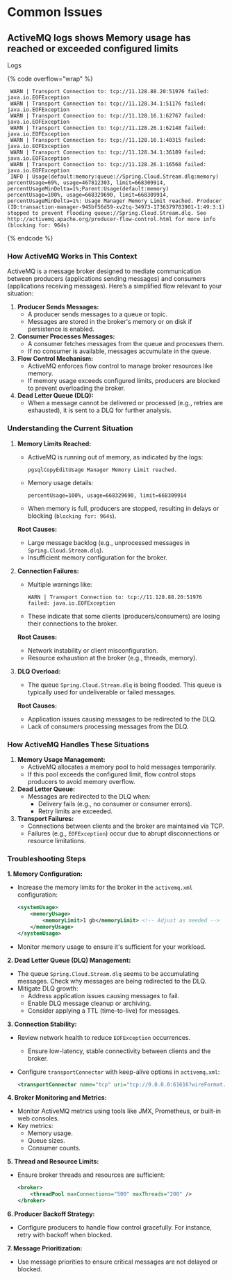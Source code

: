 # Common Issues

## ActiveMQ logs shows Memory usage has reached or exceeded configured limits

Logs

{% code overflow="wrap" %}
```
 WARN | Transport Connection to: tcp://11.128.88.20:51976 failed: java.io.EOFException
 WARN | Transport Connection to: tcp://11.128.34.1:51176 failed: java.io.EOFException
 WARN | Transport Connection to: tcp://11.128.16.1:62767 failed: java.io.EOFException
 WARN | Transport Connection to: tcp://11.128.26.1:62148 failed: java.io.EOFException
 WARN | Transport Connection to: tcp://11.128.16.1:40315 failed: java.io.EOFException
 WARN | Transport Connection to: tcp://11.128.34.1:36189 failed: java.io.EOFException
 WARN | Transport Connection to: tcp://11.128.26.1:16568 failed: java.io.EOFException
 INFO | Usage(default:memory:queue://Spring.Cloud.Stream.dlq:memory) percentUsage=69%, usage=467812303, limit=668309914, percentUsageMinDelta=1%;Parent:Usage(default:memory) percentUsage=100%, usage=668329690, limit=668309914, percentUsageMinDelta=1%: Usage Manager Memory Limit reached. Producer (ID:transaction-manager-945bf56d59-xv2tq-34973-1736379783901-1:49:3:1) stopped to prevent flooding queue://Spring.Cloud.Stream.dlq. See http://activemq.apache.org/producer-flow-control.html for more info (blocking for: 964s)
```
{% endcode %}

### How ActiveMQ Works in This Context

ActiveMQ is a message broker designed to mediate communication between producers (applications sending messages) and consumers (applications receiving messages). Here’s a simplified flow relevant to your situation:

1. **Producer Sends Messages:**
   * A producer sends messages to a queue or topic.
   * Messages are stored in the broker's memory or on disk if persistence is enabled.
2. **Consumer Processes Messages:**
   * A consumer fetches messages from the queue and processes them.
   * If no consumer is available, messages accumulate in the queue.
3. **Flow Control Mechanism:**
   * ActiveMQ enforces flow control to manage broker resources like memory.
   * If memory usage exceeds configured limits, producers are blocked to prevent overloading the broker.
4. **Dead Letter Queue (DLQ):**
   * When a message cannot be delivered or processed (e.g., retries are exhausted), it is sent to a DLQ for further analysis.

### Understanding the Current Situation

1.  **Memory Limits Reached:**

    *   ActiveMQ is running out of memory, as indicated by the logs:

        ```
        pgsqlCopyEditUsage Manager Memory Limit reached.
        ```
    *   Memory usage details:

        ```
        percentUsage=100%, usage=668329690, limit=668309914
        ```
    * When memory is full, producers are stopped, resulting in delays or blocking (`blocking for: 964s`).

    **Root Causes:**

    * Large message backlog (e.g., unprocessed messages in `Spring.Cloud.Stream.dlq`).
    * Insufficient memory configuration for the broker.
2.  **Connection Failures:**

    *   Multiple warnings like:

        ```
        WARN | Transport Connection to: tcp://11.128.88.20:51976 failed: java.io.EOFException
        ```
    * These indicate that some clients (producers/consumers) are losing their connections to the broker.

    **Root Causes:**

    * Network instability or client misconfiguration.
    * Resource exhaustion at the broker (e.g., threads, memory).
3.  **DLQ Overload:**

    * The queue `Spring.Cloud.Stream.dlq` is being flooded. This queue is typically used for undeliverable or failed messages.

    **Root Causes:**

    * Application issues causing messages to be redirected to the DLQ.
    * Lack of consumers processing messages from the DLQ.

### How ActiveMQ Handles These Situations

1. **Memory Usage Management:**
   * ActiveMQ allocates a memory pool to hold messages temporarily.
   * If this pool exceeds the configured limit, flow control stops producers to avoid memory overflow.
2. **Dead Letter Queue:**
   * Messages are redirected to the DLQ when:
     * Delivery fails (e.g., no consumer or consumer errors).
     * Retry limits are exceeded.
3. **Transport Failures:**
   * Connections between clients and the broker are maintained via TCP.
   * Failures (e.g., `EOFException`) occur due to abrupt disconnections or resource limitations.

### Troubleshooting Steps

**1. Memory Configuration:**

*   Increase the memory limits for the broker in the `activemq.xml` configuration:

    ```xml
    <systemUsage>
        <memoryUsage>
            <memoryLimit>1 gb</memoryLimit> <!-- Adjust as needed -->
        </memoryUsage>
    </systemUsage>
    ```
* Monitor memory usage to ensure it's sufficient for your workload.

**2. Dead Letter Queue (DLQ) Management:**

* The queue `Spring.Cloud.Stream.dlq` seems to be accumulating messages. Check why messages are being redirected to the DLQ.
* Mitigate DLQ growth:
  * Address application issues causing messages to fail.
  * Enable DLQ message cleanup or archiving.
  * Consider applying a TTL (time-to-live) for messages.

**3. Connection Stability:**

* Review network health to reduce `EOFException` occurrences.
  * Ensure low-latency, stable connectivity between clients and the broker.
*   Configure `transportConnector` with keep-alive options in `activemq.xml`:

    ```xml
    <transportConnector name="tcp" uri="tcp://0.0.0.0:61616?wireFormat.maxInactivityDuration=30000" />
    ```

**4. Broker Monitoring and Metrics:**

* Monitor ActiveMQ metrics using tools like JMX, Prometheus, or built-in web consoles.
* Key metrics:
  * Memory usage.
  * Queue sizes.
  * Consumer counts.

**5. Thread and Resource Limits:**

*   Ensure broker threads and resources are sufficient:

    ```xml
    <broker>
        <threadPool maxConnections="500" maxThreads="200" />
    </broker>
    ```

**6. Producer Backoff Strategy:**

* Configure producers to handle flow control gracefully. For instance, retry with backoff when blocked.

**7. Message Prioritization:**

* Use message priorities to ensure critical messages are not delayed or blocked.




